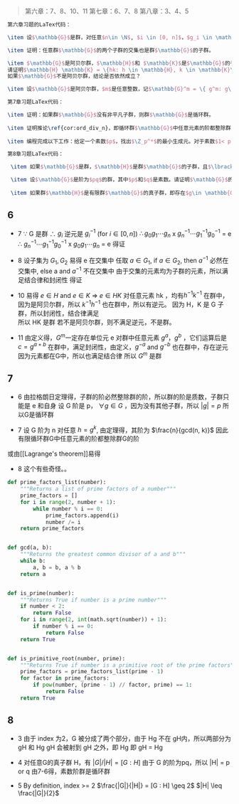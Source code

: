 > 第六章：7、8、10、11
> 第七章：6、7、8
> 第八章：3、4、5

```tex
第六章习题的LaTex代码：

\item 设$\mathbb{G}$是群，对任意$n\in \N$, $i \in [0, n]$，$g_i \in \mathbb{G}$。证明$g_0 g_1 \cdots g_n$的逆元是$g_n^{-1} \cdots g_1^{-1} g_0^{-1}$。

\item 证明：任意群$\mathbb{G}$的两个子群的交集也是群$\mathbb{G}$的子群。

\item $\mathbb{G}$是阿贝尔群，$\mathbb{H}$和 $\mathbb{K}$是$\mathbb{G}$的子群。  
请证明$\mathbb{H} \mathbb{K} = \{hk: h \in \mathbb{H}, k \in \mathbb{K}\}$是群$\mathbb{G}$的子群。  
如果$\mathbb{G}$不是阿贝尔群，结论是否依然成立？

\item 设$\mathbb{G}$是阿贝尔群，$m$是任意整数，记$\mathbb{G}^m = \{ g^m: g\in \mathbb{G}\}$。请证明$\mathbb{G}^m$是$\mathbb{G}$的一个子群。

第7章习题LaTex代码：

\item 证明：如果群$\mathbb{G}$没有非平凡子群，则群$\mathbb{G}$是循环群。  
          
\item 证明推论\ref{cor:ord_div_n}，即循环群$\mathbb{G}$中任意元素的阶都整除群$\mathbb{G}$的阶。  
          
\item 编程完成以下工作：给定一个素数$p$，找出$\Z_p^*$的最小生成元。对于素数$1< p < 10000$，哪一个素数$p$使得$\Z_p^*$的最小生成元最大？

第8章习题LaTex代码：

 \item 如果$\mathbb{G}$是群，$\mathbb{H}$是群$\mathbb{G}$的子群，且$\lbrack \mathbb{G} : \mathbb{H}\rbrack =2$，请证明对任意的$g\in \mathbb{G}$，$g \mathbb{H} = \mathbb{H}g$。

 \item 设$\mathbb{G}$是阶为$pq$的群，其中$p$和$q$是素数。请证明$\mathbb{G}$的任意真子群是循环群。  
    
 \item 如果群$\mathbb{H}$是有限群$\mathbb{G}$的真子群，即存在$g\in \mathbb{G}$但是$g \not \in \mathbb{H}$。请证明$\vert \mathbb{H} \vert  \leq \vert \mathbb{G} \vert \ /2$。
```

## 6
- 7
$\because$ G 是群
$\therefore$ $g_{i}$ 逆元是 $g_{i}^{-1}$  (for $i \in [0,n]$)
$\therefore g_0 g_1 \cdots g_n$ x $g_n^{-1} \cdots g_1^{-1} g_0^{-1}$ = e
$\therefore$ $g_n^{-1} \cdots g_1^{-1} g_0^{-1}$ x $g_0 g_1 \cdots g_n$ = e
得证

- 8
设子集为 $G_{1}, G_{2}$
易得 e 在交集中
任取 $a \in G_{1}$, if $a \in G_{2}$, then $a^{-1}$  必然在交集中, else a and $a^{-1}$ 不在交集中
由于交集的元素均为子群的元素，所以满足结合律和封闭性
得证

- 10
易得 $e \in H$ and $e \in K$ => $e \in HK$
对任意元素 hk ，均有$h^{-1}k^{-1}$ 在群中，因为是阿贝尔群，所以 $k^{-1}h^{-1}$ 也在群中，所以有逆元。
因为 H，K 是 G 子群，所以封闭性，结合律满足	
所以 HK 是群
若不是阿贝尔群，则不满足逆元，不是群。

- 11
由定义得，$G^{m}$一定存在单位元 e
对群中任意元素 $g^{a}$，$g^{b}$ ，它们运算后是 $c = g^{a+b}$ 在群中，满足封闭性，由定义，$g^{-a}$ and $g^{-b}$ 也在群中，存在逆元
因为元素都在G中，所以也满足结合律
所以 $G^{m}$ 是群


## 7
- 6
由拉格朗日定理得，子群的阶必然整除群的阶，所以群的阶是质数，子群只能是 e 和自身
设 G 阶是 p， $\forall g \in G$ ，因为没有其他子群，所以 $|g| = p$
所以G是循环群

- 7
设 G 阶为 n
对任意 $h = g^{k}$, 由定理得，其阶为 $\frac{n}{gcd(n, k)}$
因此有限循环群G中任意元素的阶都整除群G的阶

或由[[Lagrange's theorem]]易得

- 8
这个有些奇怪。。

```python
def prime_factors_list(number):
    """Returns a list of prime factors of a number"""
    prime_factors = []
    for i in range(2, number + 1):
        while number % i == 0:
            prime_factors.append(i)
            number /= i
    return prime_factors


def gcd(a, b):
    """Returns the greatest common divisor of a and b"""
    while b:
        a, b = b, a % b
    return a


def is_prime(number):
    """Returns True if number is a prime number"""
    if number < 2:
        return False
    for i in range(2, int(math.sqrt(number)) + 1):
        if number % i == 0:
            return False
    return True


def is_primitive_root(number, prime):
    """Returns True if number is a primitive root of the prime factors"""
    prime_factors = prime_factors_list(prime - 1)
    for factor in prime_factors:
        if pow(number, (prime - 1) // factor, prime) == 1:
            return False
    return True
```

## 8
- 3
由于 index 为2，G 被分成了两个部分，由于 Hg 不在 gH内，所以两部分为 gH 和 Hg
gH 会被射到 gH 之外，即 Hg
即 gH = Hg

- 4
对任意G的真子群 H，有 $|G|/|H| = [G : H]$
由于 G 的阶为pq，所以 |H| = p or q
由7-6得，素数阶群是循环群

- 5
By definition, index >= 2
$\frac{|G|}{|H|} = [G : H] \geq 2$
$|H| \leq \frac{|G|}{2}$
